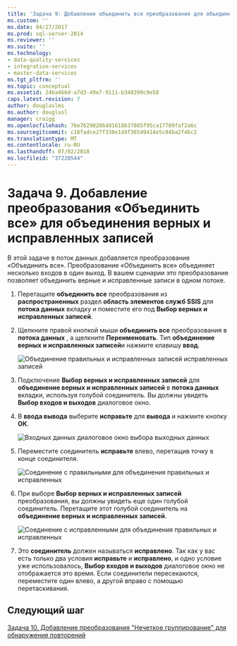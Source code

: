 ```yaml
---
title: 'Задача 9: Добавление объединить все преобразования для объединения верных и исправленных записей | Документация Майкрософт'
ms.custom: ''
ms.date: 04/27/2017
ms.prod: sql-server-2014
ms.reviewer: ''
ms.suite: ''
ms.technology:
- data-quality-services
- integration-services
- master-data-services
ms.tgt_pltfrm: ''
ms.topic: conceptual
ms.assetid: 24ba466d-a7d3-49e7-9111-b348399c9e58
caps.latest.revision: 7
author: douglaslms
ms.author: douglasl
manager: craigg
ms.openlocfilehash: 76e76290206dd1618b37865f95ca17709faf2a6c
ms.sourcegitcommit: c18fadce27f330e1d4f36549414e5c84ba2f46c2
ms.translationtype: MT
ms.contentlocale: ru-RU
ms.lasthandoff: 07/02/2018
ms.locfileid: "37220544"
---
```

# <a name="task-9-adding-union-all-transform-to-combine-correct-and-corrected-records"></a>Задача 9. Добавление преобразования «Объединить все» для объединения верных и исправленных записей
  В этой задаче в поток данных добавляется преобразование «Объединить все». Преобразование «Объединить все» объединяет несколько входов в один выход. В вашем сценарии это преобразование позволяет объединить верные и исправленные записи в одном потоке.  
  
1.  Перетащите **объединить все** преобразования из **распространенных** раздел **область элементов служб SSIS** для **потока данных** вкладку и поместите его под **Выбор верных и исправленных записей**.  
  
2.  Щелкните правой кнопкой мыши **объединить все** преобразования в **потока данных** , а щелкните **Переименовать**. Тип **объединение верных и исправленных записей**и нажмите клавишу **ввод**.  
  
     ![Объединение правильных и исправленных записей исправленных записей](../../2014/tutorials/media/et-addinguattocombinecacrecords-01.jpg "объединить правильный и исправленных записей")  
  
3.  Подключение **Выбор верных и исправленных записей** для **объединение верных и исправленных записей** в **потока данных** вкладки, используя голубой соединитель. Вы должны увидеть **Выбор входов и выходов** диалоговое окно.  
  
4.  В **ввода вывода** выберите **исправьте** для **вывода** и нажмите кнопку **ОК**.  
  
     ![Входных данных диалоговое окно выбора выходных данных](../../2014/tutorials/media/et-addinguattocombinecacrecords-02.jpg "входных данных диалоговое окно выбора выходных данных")  
  
5.  Переместите соединитель **исправьте** влево, перетащив точку в конце соединителя.  
  
     ![Соединение с правильными для объединения правильных и исправленных](../../2014/tutorials/media/et-addinguattocombinecacrecords-03.jpg "соединение с правильными для объединения правильных и исправленных записей")  
  
6.  При выборе **Выбор верных и исправленных записей** преобразования, вы должны увидеть еще один голубой соединитель. Перетащите этот голубой соединитель на **объединение верных и исправленных записей**.  
  
     ![Соединение с исправленными для объединения правильных и исправленных](../../2014/tutorials/media/et-addinguattocombinecacrecords-04.jpg "соединение с исправленными для объединения правильных и исправленных записей")  
  
7.  Это **соединитель** должен называться **исправлено**. Так как у вас есть только два условия **исправьте** и **исправлено**, и одно условие уже использовалось, **Выбор входов и выходов** диалоговое окно не отображается это время. Если соединители пересекаются, переместите один влево, а другой вправо с помощью перетаскивания.  
  
## <a name="next-step"></a>Следующий шаг  
 [Задача 10. Добавление преобразования "Нечеткое группирование" для обнаружения повторений](../../2014/tutorials/task-10-adding-fuzzy-group-transform-to-identify-duplicates.md)  
  
  
